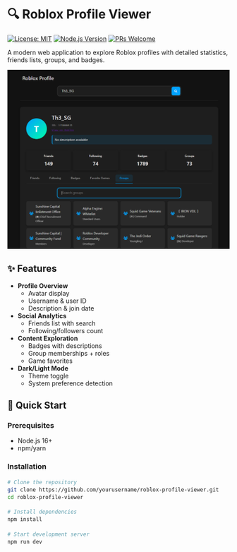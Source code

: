 # 🔍 Roblox Profile Viewer

[![License: MIT](https://img.shields.io/badge/License-MIT-blue.svg)](https://opensource.org/licenses/MIT)
[![Node.js Version](https://img.shields.io/badge/Node.js-16.x+-green.svg)](https://nodejs.org/)
[![PRs Welcome](https://img.shields.io/badge/PRs-welcome-brightgreen.svg)](https://github.com/yourusername/roblox-profile-viewer/pulls)

A modern web application to explore Roblox profiles with detailed statistics, friends lists, groups, and badges.

![App Screenshot](/screenshot.png) <!-- Add your screenshot path -->

## ✨ Features

- **Profile Overview**  
  - Avatar display
  - Username & user ID
  - Description & join date
- **Social Analytics**  
  - Friends list with search
  - Following/followers count
- **Content Exploration**  
  - Badges with descriptions
  - Group memberships + roles
  - Game favorites
- **Dark/Light Mode**  
  - Theme toggle
  - System preference detection

## 🚀 Quick Start

### Prerequisites
- Node.js 16+
- npm/yarn

### Installation
```bash
# Clone the repository
git clone https://github.com/yourusername/roblox-profile-viewer.git
cd roblox-profile-viewer

# Install dependencies
npm install

# Start development server
npm run dev
